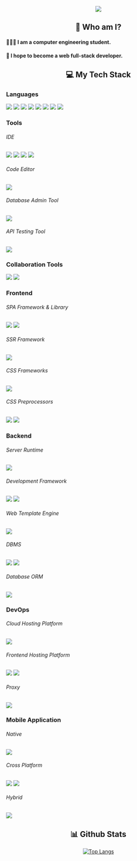 <div align="center">
  <img src="https://capsule-render.vercel.app/api?type=transparent&color=auto&height=300&fontColor=ADC3FC&animation=fadeIn&section=header&text=Hi,%20I'm%20sagakteok!%20%F0%9F%A4%97" />
</div>

<div>
  <h2 align="center">🤔 Who am I?</h2>
  <h4>👨🏻‍💻 I am a computer engineering student.</h4>
  <h4>🙏 I hope to become a web full-stack developer.</h4>
</div>

<div>
  <h2 align="center">💻 My Tech Stack</h2>
  <h3>Languages</h3>
  <div>
    <img src="https://img.shields.io/badge/Python-3776AB?style=flat-square&logo=Python&logoColor=white"/>
    <img src="https://img.shields.io/badge/JavaScript-F7DF1E?style=flat-square&logo=JavaScript&logoColor=white"/>
    <img src="https://img.shields.io/badge/TypeScript-3178C6?style=flat-square&logo=TypeScript&logoColor=white"/>
    <img src="https://img.shields.io/badge/Java-F7DF1E?style=flat-square&logo=Java&logoColor=white"/>
    <img src="https://img.shields.io/badge/HTML5-E34F26?style=flat-square&logo=HTML5&logoColor=white"/>
    <img src="https://img.shields.io/badge/CSS-663399?style=flat-square&logo=CSS&logoColor=white"/>
    <img src="https://img.shields.io/badge/Dart-0175C2?style=flat-square&logo=Dart&logoColor=white"/>
    <img src="https://img.shields.io/badge/SQL-000000?style=flat-square&logo=SQL&logoColor=white"/>
  </div>
  <h3>Tools</h3>
  <h6>IDE</h6>
  <div>
    <img src="https://img.shields.io/badge/Intellij IDEA-000000?style=flat-square&logo=IntellijIDEA&logoColor=white"/>
    <img src="https://img.shields.io/badge/Eclipse IDE-2C2255?style=flat-square&logo=EclipseIDE&logoColor=white"/>
    <img src="https://img.shields.io/badge/PyCharm-000000?style=flat-square&logo=PyCharm&logoColor=white"/>
    <img src="https://img.shields.io/badge/Android Studio-3DDC84?style=flat-square&logo=AndroidStudio&logoColor=white"/>
  </div>
  <h6>Code Editor</h6>
  <div>
    <img src="https://img.shields.io/badge/VSCode-3776AB?style=flat-square&logo=VSCode&logoColor=white"/>
  </div>
  <h6>Database Admin Tool</h6>
  <div>
    <img src="https://img.shields.io/badge/DataGrip-000000?style=flat-square&logo=DataGrip&logoColor=white"/>
  </div>
  <h6>API Testing Tool</h6>
  <div>
    <img src="https://img.shields.io/badge/Postman-FF6C37?style=flat-square&logo=Postman&logoColor=white"/>
  </div>

  <h3>Collaboration Tools</h3>
  <div>
    <img src="https://img.shields.io/badge/GitHub-181717?style=flat-square&logo=GitHub&logoColor=white"/>
    <img src="https://img.shields.io/badge/Notion-000000?style=flat-square&logo=Notion&logoColor=white"/>
  </div>

  <h3>Frontend</h3>
  <h6>SPA Framework & Library</h6>
  <div>
    <img src="https://img.shields.io/badge/React-61DAFB?style=flat-square&logo=React&logoColor=white"/>
    <img src="https://img.shields.io/badge/Vue.js-4FC08D?style=flat-square&logo=Vuedotjs&logoColor=white"/>
  </div>
  <h6>SSR Framework</h6>
  <div>
    <img src="https://img.shields.io/badge/Next.js-000000?style=flat-square&logo=Nextdotjs&logoColor=white"/>
  </div>
  <h6>CSS Frameworks</h6>
  <div>
    <img src="https://img.shields.io/badge/SASS-CC6699?style=flat-square&logo=SASS&logoColor=white"/>
  </div>
  <h6>CSS Preprocessors</h6>
  <div>
    <img src="https://img.shields.io/badge/Material UI-007FFF?style=flat-square&logo=MUI&logoColor=white"/>
    <img src="https://img.shields.io/badge/Vuetify-1867C0?style=flat-square&logo=Vuetify&logoColor=white"/>
  </div>

  <h3>Backend</h3>
  <h6>Server Runtime</h6>
  <div>
    <img src="https://img.shields.io/badge/Node.js-5FA04E?style=flat-square&logo=Nodedotjs&logoColor=white"/>
  </div>
  <h6>Development Framework</h6>
  <div>
    <img src="https://img.shields.io/badge/Flask-000000?style=flat-square&logo=Flask&logoColor=white"/>
    <img src="https://img.shields.io/badge/Spring Boot-6DB33F?style=flat-square&logo=SpringBoot&logoColor=white"/>
  </div>
  <h6>Web Template Engine</h6>
  <div>
    <img src="https://img.shields.io/badge/JSP-F7DF1E?style=flat-square&logo=JSP&logoColor=white"/>
  </div>
  <h6>DBMS</h6>
  <div>
    <img src="https://img.shields.io/badge/MySQL-4479A1?style=flat-square&logo=MySQL&logoColor=white"/>
    <img src="https://img.shields.io/badge/MongoDB-47A248?style=flat-square&logo=MongoDB&logoColor=white"/>
  </div>
  <h6>Database ORM</h6>
  <div>
    <img src="https://img.shields.io/badge/Prisma-2D3748?style=flat-square&logo=Prisma&logoColor=white"/>
  </div>

  <h3>DevOps</h3>
  <h6>Cloud Hosting Platform</h6>
  <div>
    <img src="https://img.shields.io/badge/Amazon EC2-FF9900?style=flat-square&logo=AmazonEC2&logoColor=white"/>
  </div>
  <h6>Frontend Hosting Platform</h6>
  <div>
    <img src="https://img.shields.io/badge/Netlify-00C7B7?style=flat-square&logo=Netlify&logoColor=white"/>
    <img src="https://img.shields.io/badge/Vercel-000000?style=flat-square&logo=Vercel&logoColor=white"/>
  </div>
  <h6>Proxy</h6>
  <div>
    <img src="https://img.shields.io/badge/Nginx-009639?style=flat-square&logo=Nginx&logoColor=white"/>
  </div>

  <h3>Mobile Application</h3>
  <h6>Native</h6>
  <div>
    <img src="https://img.shields.io/badge/Android-3DDC84?style=flat-square&logo=Android&logoColor=white"/>
  </div>
  <h6>Cross Platform</h6>
  <div>
    <img src="https://img.shields.io/badge/React Native-61DAFB?style=flat-square&logo=React&logoColor=white"/>
    <img src="https://img.shields.io/badge/Flutter-02569B?style=flat-square&logo=Flutter&logoColor=white"/>
  </div>
  <h6>Hybrid</h6>
  <div>
    <img src="https://img.shields.io/badge/Capacitor.js-119EFF?style=flat-square&logo=Capacitordotjs&logoColor=white"/>
  </div>
</div>

<h2 align="center">📊 Github Stats</h2>
<div align="center">
  <a href="https://github.com/anuraghazra/github-readme-stats">
    <img src="https://github-readme-stats.vercel.app/api/top-langs/?username=sagakteok" alt="Top Langs" />
  </a>
</div>
